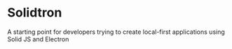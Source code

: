 # Solidtron

A starting point for developers trying to create local-first applications using Solid JS and Electron
